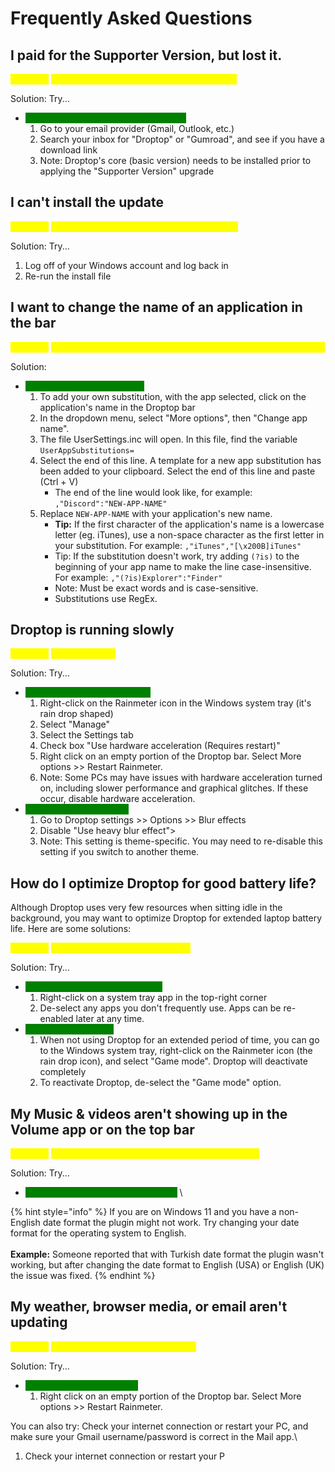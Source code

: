 # Frequently Asked Questions

## I paid for the Supporter Version, but lost it.

<mark style="color:yellow;">**Problem:**</mark> <mark style="color:yellow;"></mark><mark style="color:yellow;">Need to restore Supporter Version purchase.</mark>

Solution: Try...

* &#x20;<mark style="color:green;background-color:green;">Check your email for the download link</mark>&#x20;
  1. Go to your email provider (Gmail, Outlook, etc.)
  2. Search your inbox for "Droptop" or "Gumroad", and see if you have a download link
  3. Note: Droptop's core (basic version) needs to be installed prior to applying the "Supporter Version" upgrade

## I can't install the update

<mark style="color:yellow;">**Problem:**</mark> <mark style="color:yellow;"></mark><mark style="color:yellow;">Receiving an error when installing the update</mark>

Solution: Try...

1. Log off of your Windows account and log back in
2. Re-run the install file

## I want to change the name of an application in the bar

<mark style="color:yellow;">**Problem:**</mark> <mark style="color:yellow;"></mark><mark style="color:yellow;">An application I'm using isn't the name I want displayed on the bar</mark>

Solution:

* &#x20;<mark style="color:green;background-color:green;">Create your own substitution</mark>&#x20;
  1. To add your own substitution, with the app selected, click on the application's name in the Droptop bar
  2. In the dropdown menu, select "More options", then "Change app name".
  3. The file UserSettings.inc will open. In this file, find the variable `UserAppSubstitutions=`
  4. Select the end of this line. A template for a new app substitution has been added to your clipboard. Select the end of this line and paste (Ctrl + V)
     * The end of the line would look like, for example: `,"Discord":"NEW-APP-NAME"`
  5. Replace `NEW-APP-NAME` with your application's new name.
     * **Tip:** If the first character of the application's name is a lowercase letter (eg. iTunes), use a non-space character as the first letter in your substitution. For example: `,"iTunes","[\x200B]iTunes"`
     * Tip: If the substitution doesn't work, try adding `(?is)` to the beginning of your app name to make the line case-insensitive. For example: `,"(?is)Explorer":"Finder"`
     * Note: Must be exact words and is case-sensitive.
     * Substitutions use RegEx.

## Droptop is running slowly

<mark style="color:yellow;">**Problem:**</mark> <mark style="color:yellow;"></mark><mark style="color:yellow;">Droptop is slow</mark>

Solution: Try...

* &#x20;<mark style="color:green;background-color:green;">Enable Hardware Acceleration</mark>&#x20;
  1. Right-click on the Rainmeter icon in the Windows system tray (it's rain drop shaped)
  2. Select "Manage"
  3. Select the Settings tab
  4. Check box "Use hardware acceleration (Requires restart)"
  5. Right click on an empty portion of the Droptop bar. Select More options >> Restart Rainmeter.
  6. Note: Some PCs may have issues with hardware acceleration turned on, including slower performance and graphical glitches. If these occur, disable hardware acceleration.
* &#x20;<mark style="color:green;background-color:green;">Disable "Use heavy blur"</mark>&#x20;
  1. Go to Droptop settings >> Options >> Blur effects
  2. Disable "Use heavy blur effect">
  3. Note: This setting is theme-specific. You may need to re-disable this setting if you switch to another theme.

## How do I optimize Droptop for good battery life?

Although Droptop uses very few resources when sitting idle in the background, you may want to optimize Droptop for extended laptop battery life. Here are some solutions:

<mark style="color:yellow;">**Problem:**</mark> <mark style="color:yellow;"></mark><mark style="color:yellow;">I need to maximize my battery life</mark>

Solution: Try...

* &#x20;<mark style="color:green;background-color:green;">Disable unused system tray apps</mark>&#x20;
  1. Right-click on a system tray app in the top-right corner
  2. De-select any apps you don't frequently use. Apps can be re-enabled later at any time.
* &#x20;<mark style="color:green;background-color:green;">Enable "Game mode"</mark>&#x20;
  1. When not using Droptop for an extended period of time, you can go to the Windows system tray, right-click on the Rainmeter icon (the rain drop icon), and select "Game mode". Droptop will deactivate completely
  2. To reactivate Droptop, de-select the "Game mode" option.

## My Music & videos aren't showing up in the Volume app or on the top bar

<mark style="color:yellow;">**Problem:**</mark> <mark style="color:yellow;"></mark><mark style="color:yellow;">Not displaying song title & artist in the Volume app</mark>

Solution: Try...

* &#x20;<mark style="color:green;background-color:green;">Restart Rainmeter or Restart your PC</mark> \


{% hint style="info" %}
If you are on Windows 11 and you have a non-English date format the plugin might not work. Try changing your date format for the operating system to English.\
\
**Example:** Someone reported that with Turkish date format the plugin wasn't working, but after changing the date format to English (USA) or English (UK) the issue was fixed.
{% endhint %}

## My weather, browser media, or email aren't updating

<mark style="color:yellow;">**Problem:**</mark> <mark style="color:yellow;"></mark><mark style="color:yellow;">The webparser isn't retrieving data</mark>

Solution: Try...

* &#x20;<mark style="color:green;background-color:green;">Exit and re-open Rainmeter</mark>&#x20;
  1. Right click on an empty portion of the Droptop bar. Select More options >> Restart Rainmeter.

You can also try: Check your internet connection or restart your PC, and make sure your Gmail username/password is correct in the Mail app.\




1. Check your internet connection or restart your P
